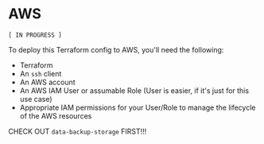 AWS
===

`[ IN PROGRESS ]`

To deploy this Terraform config to AWS, you'll need the following:

* Terraform
* An `ssh` client
* An AWS account
* An AWS IAM User or assumable Role (User is easier, if it's just for this use
  case)
* Appropriate IAM permissions for your User/Role to manage the lifecycle of the
      AWS resources

CHECK OUT `data-backup-storage` FIRST!!!
